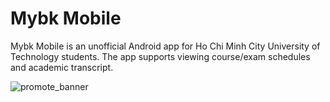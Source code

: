 # Mybk Mobile
Mybk Mobile is an unofficial Android app for Ho Chi Minh City University of Technology students. The app supports viewing course/exam schedules and academic transcript.

![promote_banner](https://user-images.githubusercontent.com/28887874/153265470-ea5c84cf-60da-451d-90f3-775b376d9143.png)
